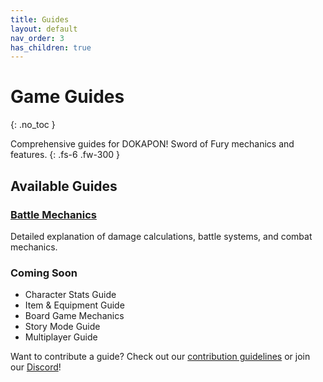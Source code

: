 ```yaml
---
title: Guides
layout: default
nav_order: 3
has_children: true
---
```


# Game Guides
{: .no_toc }

Comprehensive guides for DOKAPON! Sword of Fury mechanics and features.
{: .fs-6 .fw-300 }

## Available Guides

### [Battle Mechanics](battle-mechanics)
Detailed explanation of damage calculations, battle systems, and combat mechanics.

### Coming Soon
- Character Stats Guide
- Item & Equipment Guide
- Board Game Mechanics
- Story Mode Guide
- Multiplayer Guide

Want to contribute a guide? Check out our [contribution guidelines](../contributing) or join our [Discord](https://discord.gg/HCrYwScDg5)! 